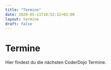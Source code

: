 ```yaml
---
title: "Termine"
date: 2020-05-11T18:52:12+02:00
layout: termine
draft: false
---
```


# Termine

Hier findest du die nächsten CoderDojo Termine.
